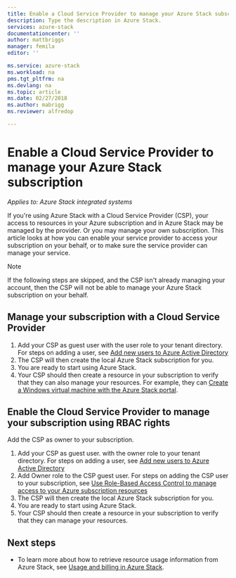 ```yaml
---
title: Enable a Cloud Service Provider to manage your Azure Stack subscription | Microsoft Docs
description: Type the description in Azure Stack.
services: azure-stack
documentationcenter: ''
author: mattbriggs
manager: femila
editor: ''

ms.service: azure-stack
ms.workload: na
pms.tgt_pltfrm: na
ms.devlang: na
ms.topic: article
ms.date: 02/27/2018
ms.author: mabrigg
ms.reviewer: alfredop

---
```


# Enable a Cloud Service Provider to manage your Azure Stack subscription

*Applies to: Azure Stack integrated systems*

If you're using Azure Stack with a Cloud Service Provider (CSP), your access to resources in your Azure subscription and in Azure Stack may be managed by the provider. Or you may manage your own subscription. This article looks at how you can enable your service provider to access your subscription on your behalf, or to make sure the service provider can manage your service.

> [!Note]  
>  If the following steps are skipped, and the CSP isn't already managing your account, then the CSP will not be able to manage your Azure Stack subscription on your behalf.

## Manage your subscription with a Cloud Service Provider

1. Add your CSP as guest user with the user role to your tenant directory.  For steps on adding a user, see [Add new users to Azure Active Directory](https://docs.microsoft.com/azure/active-directory/add-users-azure-active-directory)
2. The CSP will then create the local Azure Stack subscription for you.
3. You are ready to start using Azure Stack.
3. Your CSP should then create a resource in your subscription to verify that they can also manage your resources. For example, they can [Create a Windows virtual machine with the Azure Stack portal](azure-stack-quick-windows-portal.md).

## Enable the Cloud Service Provider to manage your subscription using RBAC rights

Add the CSP as owner to your subscription. 

1. Add your CSP as guest user. with the owner role to your tenant directory.  For steps on adding a user, see [Add new users to Azure Active Directory](https://docs.microsoft.com/azure/active-directory/add-users-azure-active-directory)
2. Add Owner role to the CSP guest user. For steps on adding the CSP user to your subscription, see [Use Role-Based Access Control to manage access to your Azure subscription resources](https://docs.microsoft.com/azure/active-directory/role-based-access-control-configure)
3. The CSP will then create the local Azure Stack subscription for you.
4. You are ready to start using Azure Stack.
5. Your CSP should then create a resource in your subscription to verify that they can manage your resources. 

## Next steps

  - To learn more about how to retrieve resource usage information from Azure Stack, see [Usage and billing in Azure Stack](../azure-stack-billing-and-chargeback.md).
